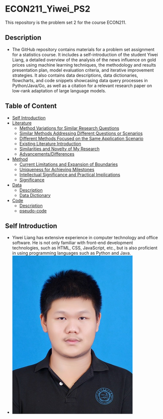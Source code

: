 # ECON211_Yiwei_PS2
This repository is the problem set 2 for the course ECON211.
## Description
- The GitHub repository contains materials for a problem set assignment for a statistics course. It includes a self-introduction of the student Yiwei Liang, a detailed overview of the analysis of the news influence on gold prices using machine learning techniques, the methodology and results presentation plan, model evaluation criteria, and iterative improvement strategies. It also contains data descriptions, data dictionaries, flowcharts, and code snippets showcasing data query processes in Python/Java/Go, as well as a citation for a relevant research paper on low-rank adaptation of large language models.
## Table of Content
- [Self Introduction](https://github.com/Rising-Stars-by-Sunshine/ECON211_Yiwei_PS2#self-introduction)
- [Literature](https://github.com/Rising-Stars-by-Sunshine/ECON211_Yiwei_PS2/tree/main/Literature#part-i-literature)
  - [Method Variations for Similar Research Questions](https://github.com/Rising-Stars-by-Sunshine/ECON211_Yiwei_PS2/tree/main/Literature#method-variations-for-similar-research-questions)
  - [Similar Methods Addressing Different Questions or Scenarios](https://github.com/Rising-Stars-by-Sunshine/ECON211_Yiwei_PS2/tree/main/Literature#similar-methods-addressing-different-questions-or-scenarios)
  - [Different Methods Focused on the Same Application Scenario](https://github.com/Rising-Stars-by-Sunshine/ECON211_Yiwei_PS2/tree/main/Literature#different-methods-focused-on-the-same-application-scenario)
  - [Existing Literature Introduction](https://github.com/Rising-Stars-by-Sunshine/ECON211_Yiwei_PS2/tree/main/Literature#existing-literature-introduction)
  - [Similarities and Novelty of My Research](https://github.com/Rising-Stars-by-Sunshine/ECON211_Yiwei_PS2/tree/main/Literature#similarities-and-novelty-of-my-research)
  - [Advancements/Differences](https://github.com/Rising-Stars-by-Sunshine/ECON211_Yiwei_PS2/tree/main/Literature#advancementsdifferences)
- [Method](https://github.com/Rising-Stars-by-Sunshine/ECON211_Yiwei_PS2/tree/main/Method#part-ii-method)
  - [Current Limitations and Expansion of Boundaries](https://github.com/Rising-Stars-by-Sunshine/ECON211_Yiwei_PS2/tree/main/Method#current-limitations-and-expansion-of-boundaries)
  - [Uniqueness for Achieving Milestones](https://github.com/Rising-Stars-by-Sunshine/ECON211_Yiwei_PS2/tree/main/Method#uniqueness-for-achieving-milestones)
  - [Intellectual Significance and Practical Implications](https://github.com/Rising-Stars-by-Sunshine/ECON211_Yiwei_PS2/tree/main/Method#intellectual-significance-and-practical-implications)
  - [Significance](https://github.com/Rising-Stars-by-Sunshine/ECON211_Yiwei_PS2/tree/main/Method#significance)
- [Data](https://github.com/Rising-Stars-by-Sunshine/ECON211_Yiwei_PS2/tree/main/Data#data)
  - [Description](https://github.com/Rising-Stars-by-Sunshine/ECON211_Yiwei_PS2/tree/main/Data#description)
  - [Data Dictionary](https://github.com/Rising-Stars-by-Sunshine/ECON211_Yiwei_PS2/tree/main/Data#data-dictionary)
- [Code](https://github.com/Rising-Stars-by-Sunshine/ECON211_Yiwei_PS2/tree/main/code#code)
  - [Description](https://github.com/Rising-Stars-by-Sunshine/ECON211_Yiwei_PS2/tree/main/Code#description)
  - [pseudo-code](https://github.com/Rising-Stars-by-Sunshine/ECON211_Yiwei_PS2/tree/main/Code#pseudo-code)
## Self Introduction
- Yiwei Liang has extensive experience in computer technology and office software. He is not only familiar with front-end development technologies, such as HTML, CSS, JavaScript, etc., but is also proficient in using programming languages such as Python and Java.
- ![](Yiwei_photo.jpg)